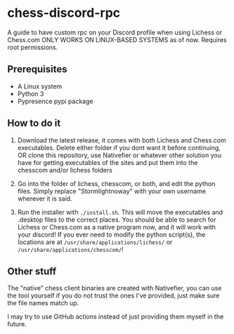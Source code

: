 # chess-discord-rpc
A guide to have custom rpc on your Discord profile when using Lichess or Chess.com
ONLY WORKS ON LINUX-BASED SYSTEMS as of now. Requires root permissions.

## Prerequisites
* A Linux system
* Python 3
* Pypresence pypi package

## How to do it
1. Download the latest release, it comes with both Lichess and Chess.com executables. Delete either folder if you dont want it before continuing, OR clone this repository, use Nativefier or whatever other solution you have for getting executables of the sites and put them into the chesscom and/or lichess folders

2. Go into the folder of lichess, chesscom, or both, and edit the python files. Simply replace "Stormlightnoway" with your own username wherever it is said.

3. Run the installer with `./install.sh`. This will move the executables and .desktop files to the correct places.
You should be able to search for Lichess or Chess.com as a native program now, and it will work with your discord! If you ever need to modify the python script(s), the locations are at `/usr/share/applications/lichess/` or `/usr/share/applications/chesscom/`! 

## Other stuff
The "native" chess client binaries are created with Nativefier, you can use the tool yourself if you do not trust the ones I've provided, just make sure the file names match up.

I may try to use GitHub actions instead of just providing them myself in the future.
